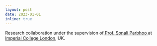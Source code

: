 ```yaml
---
layout: post
date: 2023-01-01
inline: true
---
```


Research collaboration under the supervision of<a href="https://sites.google.com/view/sonali-parbhoo/home"> Prof. Sonali Parbhoo </a>at <a href="https://www.imperial.ac.uk"> Imperial College London</a>, UK.

